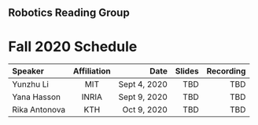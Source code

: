 ## Robotics Reading Group 

# Fall 2020 Schedule

| Speaker      | Affiliation | Date      | Slides       |    Recording     |
| :---        |    :----:   |          ---: |      ---: |        ---: |
| Yunzhu Li      | MIT       | Sept 4, 2020   |    TBD   |    TBD      |
| Yana Hasson   | INRIA        | Sept 9, 2020     |    TBD     |     TBD      |
| Rika Antonova  | KTH        | Oct 9, 2020     |    TBD     |     TBD      |

